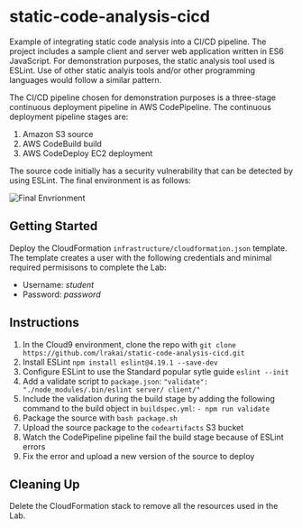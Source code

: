 # static-code-analysis-cicd

Example of integrating static code analysis into a CI/CD pipeline. The project includes a sample client and server web application written in ES6 JavaScript. For demonstration purposes, the static analysis tool used is ESLint. Use of other static analyis tools and/or other programming languages would follow a similar pattern.

The CI/CD pipeline chosen for demonstration purposes is a three-stage continuous deployment pipeline in AWS CodePipeline. The continuous deployment pipeline stages are:

1. Amazon S3 source
2. AWS CodeBuild build
3. AWS CodeDeploy EC2 deployment

The source code initially has a security vulnerability that can be detected by using ESLint. The final environment is as follows:

![Final Envrionment](https://user-images.githubusercontent.com/3911650/39382293-3fdec066-4a22-11e8-8b67-84abc98b17e5.png)

## Getting Started

Deploy the CloudFormation `infrastructure/cloudformation.json` template. The template creates a user with the following credentials and minimal required permisisons to complete the Lab:

- Username: _student_
- Password: _password_

## Instructions

1. In the Cloud9 environment, clone the repo with `git clone https://github.com/lrakai/static-code-analysis-cicd.git`
1. Install ESLint `npm install eslint@4.19.1 --save-dev`
1. Configure ESLint to use the Standard popular sytle guide `eslint --init`
1. Add a validate script to `package.json`: `"validate": "./node_modules/.bin/eslint server/ client/"`
1. Include the validation during the build stage by adding the following command to the build object in `buildspec.yml`: `- npm run validate`
1. Package the source with `bash package.sh`
1. Upload the source package to the `codeartifacts` S3 bucket
1. Watch the CodePipeline pipeline fail the build stage because of ESLint errors
1. Fix the error and upload a new version of the source to deploy

## Cleaning Up

Delete the CloudFormation stack to remove all the resources used in the Lab.